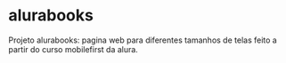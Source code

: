 # alurabooks
Projeto alurabooks: pagina web para diferentes tamanhos de telas feito a partir do curso mobilefirst da alura.
